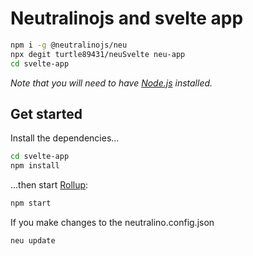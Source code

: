 # Neutralinojs and svelte app

```bash
npm i -g @neutralinojs/neu
npx degit turtle89431/neuSvelte neu-app
cd svelte-app

```

*Note that you will need to have [Node.js](https://nodejs.org) installed.*

## Get started

Install the dependencies...

```bash
cd svelte-app
npm install
```

...then start [Rollup](https://rollupjs.org):

```bash
npm start
```

If you make changes to the neutralino.config.json

```bash
neu update
```
